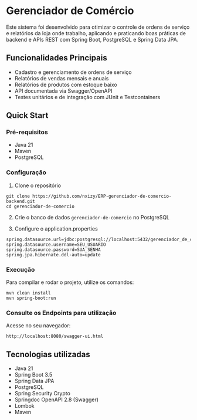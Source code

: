 # Gerenciador de Comércio 

Este sistema foi desenvolvido para otimizar o controle de ordens de serviço e relatórios da loja onde trabalho, aplicando e praticando boas práticas de backend e APIs REST com Spring Boot, PostgreSQL e Spring Data JPA.

## Funcionalidades Principais

- Cadastro e gerenciamento de ordens de serviço
- Relatórios de vendas mensais e anuais
- Relatórios de produtos com estoque baixo
- API documentada via Swagger/OpenAPI
- Testes unitários e de integração com JUnit e Testcontainers

## Quick Start 

### Pré-requisitos

- Java 21
- Maven
- PostgreSQL

### Configuração

1. Clone o repositório
```shell
git clone https://github.com/nxizy/ERP-gerenciador-de-comercio-backend.git
cd gerenciador-de-comercio
```

2. Crie o banco de dados `gerenciador-de-comercio` no PostgreSQL

3. Configure o application.properties
```shell
spring.datasource.url=jdbc:postgresql://localhost:5432/gerenciador_de_comercio
spring.datasource.username=SEU_USUARIO
spring.datasource.password=SUA_SENHA
spring.jpa.hibernate.ddl-auto=update
```

### Execução

Para compilar e rodar o projeto, utilize os comandos:

```shell
mvn clean install
mvn spring-boot:run
```

### Consulte os Endpoints para utilização

Acesse no seu navegador:
```shell
http://localhost:8080/swagger-ui.html
```



## Tecnologias utilizadas

- Java 21
- Spring Boot 3.5
- Spring Data JPA
- PostgreSQL
- Spring Security Crypto
- Springdoc OpenAPI 2.8 (Swagger)
- Lombok
- Maven


